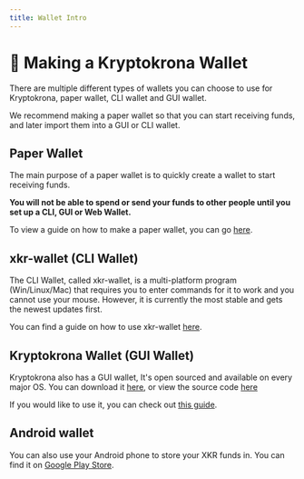 ```yaml
---
title: Wallet Intro
---
```


# 👜 Making a Kryptokrona Wallet

There are multiple different types of wallets you can choose to use for Kryptokrona, paper wallet, CLI wallet and GUI wallet.

We recommend making a paper wallet so that you can start receiving funds, and later import them into a GUI or CLI wallet.

## Paper Wallet

The main purpose of a paper wallet is to quickly create a wallet to start receiving funds.

**You will not be able to spend or send your funds to other people until you set up a CLI, GUI or Web Wallet.**

To view a guide on how to make a paper wallet, you can go [here](../../docs/guides/Making-a-paper-wallet/).

## xkr-wallet (CLI Wallet)

The CLI Wallet, called xkr-wallet, is a multi-platform program (Win/Linux/Mac) that requires you to enter commands for it to work and you cannot use your mouse. However, it is currently the most stable and gets the newest updates first.

You can find a guide on how to use xkr-wallet [here](Making-a-Wallet.md#xkr-wallet-cli-wallet).

## Kryptokrona Wallet (GUI Wallet)

Kryptokrona also has a GUI wallet, It's open sourced and available on every major OS. You can download it [here](https://kryptokrona.se/en/kryptokrona-wallet-2/), or view the source code [here](https://github.com/kryptokrona/kryptokrona-wallet)

If you would like to use it, you can check out [this guide](../../docs/guides/Using-Remote-Nodes/#proton-wallet).

## Android wallet

You can also use your Android phone to store your XKR funds in. You can find it on [Google Play Store](https://play.google.com/store/apps/details?id=com.xkr).
